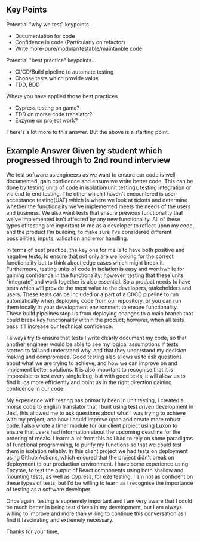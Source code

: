 ## Key Points

Potential "why we test" keypoints...
- Documentation for code
- Confidence in code (Particularly on refactor)
- Write more-pure/modular/testable/maintanble code

Potential "best practice" keypoints...
- CI/CD/Build pipeline to automate testing
- Choose tests which provide value
- TDD, BDD

Where you have applied those best practices
- Cypress testing on game?
- TDD on morse code translator?
- Enzyme on project work?

There's a lot more to this answer. But the above is a starting point.

## Example Answer Given by student which progressed through to 2nd round interview 

We test software as engineers as we want to ensure our code is well documented, gain confidence and ensure we write better code. 
This can be done by testing units of code in isolation(unit testing), testing integration or via end to end testing. The other which
 I haven't encountered is user acceptance testing(UAT)  which is where we look at tickets and determine whether the functionality 
 we've implemented meets the needs of the users and business. We also want tests that ensure previous functionality that we've 
 implemented isn't affected by any new functionality. All of these types of testing are important to me as a developer to reflect 
 upon my code, and the product I’m building, to make sure I've considered different possibilities, inputs, validation and error handling. 

In terms of best practice, the key one for me is to have both positive and negative tests, to ensure that not only are we looking 
for the correct functionality but to think about edge cases which might break it. Furthermore, testing units of code in isolation 
is easy and worthwhile for gaining confidence in the functionality; however, testing that these units "integrate" and work together
is also essential. So a product needs to have tests which will provide the most value to the developers,  stakeholders and users.
These tests can be included or a part of a CI/CD pipeline to run automatically when deploying code from our repository, or you
can run them locally in your development environment to ensure functionality. These build pipelines stop us from deploying 
changes to a main branch that could break key functionality within the product; however, when all tests pass it’ll increase 
our technical confidence. 

I always try to ensure that tests I write clearly document my code, so that another engineer would be able to see my logical 
assumptions if tests started to fail and understand why, and that they understand my decision making and compromises. Good 
testing also allows us to ask questions about what we are trying to achieve, and how we can improve on and implement better 
solutions. It is also important to recognise that it is impossible to test every single bug, but with good tests, it will allow
 us to find bugs more efficiently and point us in the right direction gaining confidence in our code.

My experience with testing has primarily been in unit testing, I created a morse code to english translator that I built using
 test driven development in Jest, this allowed me to ask questions about what I was trying to achieve with my project, and how
  I could improve upon and create more robust code. I also wrote a timer module for our client project using Luxon to ensure 
  that users had information about the upcoming deadline for the ordering of meals. I learnt a lot from this as I had to rely 
  on some paradigms of functional programming, to purify my functions so that we could test them in isolation reliably. 
  In this client project we had tests on deployment using Github Actions, which ensured that the project didn't break on 
  deployment to our production environment. I have some experience using Enzyme, to test the output of React components 
  using both shallow and mounting tests, as well as Cypress, for e2e testing. I am not as confident on these types of 
  tests, but I'd be willing to learn as I recognise the importance of testing as a software developer. 

Once again, testing is supremely important and I am very aware that I could be much better in being test driven in my
 development, but I am always willing to improve and more than willing to continue this conversation as I find it fascinating
  and extremely necessary.

Thanks for your time,
